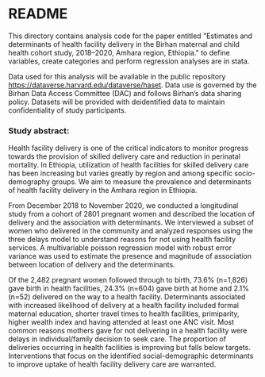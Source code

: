# README
This directory contains analysis code for the paper entitled "Estimates and determinants of health facility delivery in the Birhan maternal and child health cohort study, 2018–2020, Amhara region, Ethiopia." to define variables, create categories and perform regression analyses are in stata.

Data used for this analysis will be available in the public repository https://dataverse.harvard.edu/dataverse/haset. Data use is governed by the Birhan Data Access Committee (DAC) and follows Birhan’s data sharing policy. Datasets will be provided with deidentified data to maintain confidentiality of study participants.

### Study abstract:

Health facility delivery is one of the critical indicators to monitor progress towards the provision of skilled delivery care and reduction in perinatal mortality. In Ethiopia, utilization of health facilities for skilled delivery care has been increasing but varies greatly by region and among specific socio-demography groups. We aim to measure the prevalence and determinants of health facility delivery in the Amhara region in Ethiopia.

From December 2018 to November 2020, we conducted a longitudinal study from a cohort of 2801 pregnant women and described the location of delivery and the association with determinants. We interviewed a subset of women who delivered in the community and analyzed responses using the three delays model to understand reasons for not using health facility services. A multivariable poisson regression model with robust error variance was used to estimate the presence and magnitude of association between location of delivery and the determinants. 

Of the 2,482 pregnant women followed through to birth, 73.6% (n=1,826) gave birth in health facilities, 24.3% (n=604) gave birth at home and 2.1% (n=52) delivered on the way to a health facility. Determinants associated with increased likelihood of delivery at a health facility included formal maternal education, shorter travel times to health facilities, primiparity, higher wealth index and having attended at least one ANC visit. Most common reasons mothers gave for not delivering in a health facility were delays in individual/family decision to seek care. The proportion of deliveries occurring in health facilities is improving but falls below targets. Interventions that focus on the identified social-demographic determinants to improve uptake of health facility delivery care  are warranted.



